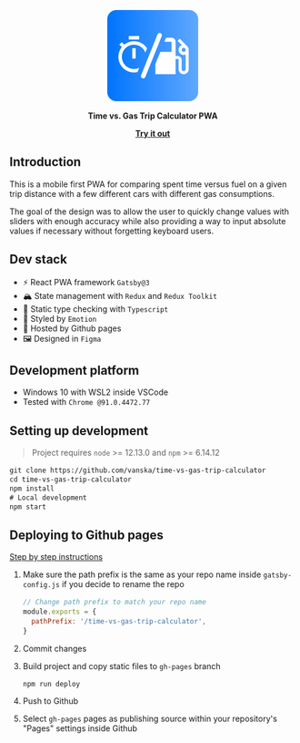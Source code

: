 <p align="center">
  <a href="https://github.com/vanska/time-vs-gas-trip-calculator">
    <img
      src="src/icons/app-logo.svg"
      height="160"
      alt="Time vs. Gas Crip Calculator PWA logo"
    />
  </a>
</p>

<p align="center"><strong align="center">Time vs. Gas Trip Calculator PWA</strong></p>

<p align="center">
  <strong><a href="https://time-vs-gas.vanska.dev">Try it out</a></strong>
</p>

## Introduction

This is a mobile first PWA for comparing spent time versus fuel on a given trip distance with a few different cars with different gas consumptions.

The goal of the design was to allow the user to quickly change values with sliders with enough accuracy while also providing a way to input absolute values if necessary without forgetting keyboard users.

## Dev stack

- ⚡️ React PWA framework `Gatsby@3`
- 🏔 State management with `Redux` and `Redux Toolkit`
- 💬 Static type checking with `Typescript`
- 🎨 Styled by `Emotion`
- 🤖 Hosted by Github pages
- 🖼 Designed in `Figma`

## Development platform

- Windows 10 with WSL2 inside VSCode
- Tested with `Chrome @91.0.4472.77`

## Setting up development

> Project requires `node` >= 12.13.0 and `npm` >= 6.14.12

```shell
git clone https://github.com/vanska/time-vs-gas-trip-calculator
cd time-vs-gas-trip-calculator
npm install
# Local development
npm start
```

## Deploying to Github pages

[Step by step instructions](https://www.gatsbyjs.com/docs/how-to/previews-deploys-hosting/how-gatsby-works-with-github-pages/)

1. Make sure the path prefix is the same as your repo name inside `gatsby-config.js` if you decide to rename the repo

   ```js
   // Change path prefix to match your repo name
   module.exports = {
     pathPrefix: '/time-vs-gas-trip-calculator',
   }
   ```

1. Commit changes
1. Build project and copy static files to `gh-pages` branch

   ```shell
   npm run deploy
   ```

1. Push to Github
1. Select `gh-pages` pages as publishing source within your repository's "Pages" settings inside Github
